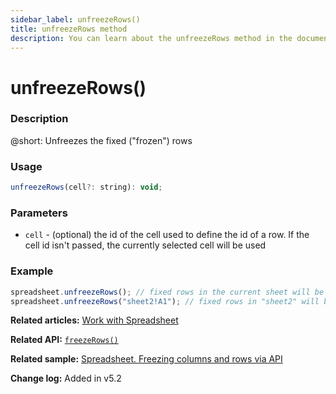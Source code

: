 ```yaml
---
sidebar_label: unfreezeRows() 
title: unfreezeRows method
description: You can learn about the unfreezeRows method in the documentation of the DHTMLX JavaScript Spreadsheet library. Browse developer guides and API reference, try out code examples and live demos, and download a free 30-day evaluation version of DHTMLX Spreadsheet.
---
```


# unfreezeRows()

### Description

@short: Unfreezes the fixed ("frozen") rows

### Usage

~~~jsx
unfreezeRows(cell?: string): void;
~~~

### Parameters

- `cell` - (optional) the id of the cell used to define the id of a row. If the cell id isn't passed, the currently selected cell will be used 

### Example

~~~jsx 
spreadsheet.unfreezeRows(); // fixed rows in the current sheet will be unfrozen
spreadsheet.unfreezeRows("sheet2!A1"); // fixed rows in "sheet2" will be unfrozen
~~~

**Related articles:** [Work with Spreadsheet](working_with_ssheet.md/#freezingunfreezing-rows-and-columns)

**Related API:** [`freezeRows()`](api/spreadsheet_freezerows_method.md/)

**Related sample:** [Spreadsheet. Freezing columns and rows via API](https://snippet.dhtmlx.com/a12xd1mn)

**Change log:** 
Added in v5.2